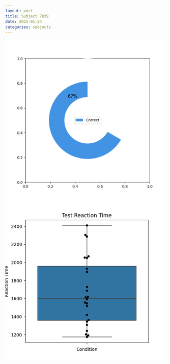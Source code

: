 ```yaml
---
layout: post
title: Subject 7039
date: 2025-01-24
categories: subjects
---
```


![](data/7039/run-4/7039_FN_acc_test.png)
![](data/7039/run-4/7039_FN_rt.png)
